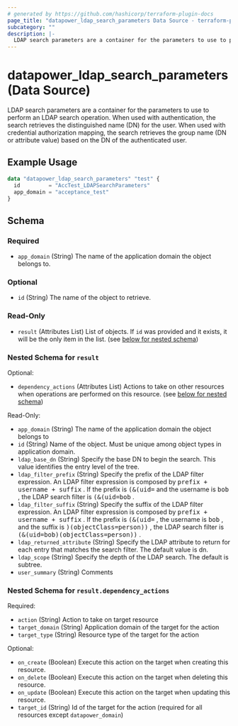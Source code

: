 ```yaml
---
# generated by https://github.com/hashicorp/terraform-plugin-docs
page_title: "datapower_ldap_search_parameters Data Source - terraform-provider-datapower"
subcategory: ""
description: |-
  LDAP search parameters are a container for the parameters to use to perform an LDAP search operation. When used with authentication, the search retrieves the distinguished name (DN) for the user. When used with credential authorization mapping, the search retrieves the group name (DN or attribute value) based on the DN of the authenticated user.
---
```


# datapower_ldap_search_parameters (Data Source)

LDAP search parameters are a container for the parameters to use to perform an LDAP search operation. When used with authentication, the search retrieves the distinguished name (DN) for the user. When used with credential authorization mapping, the search retrieves the group name (DN or attribute value) based on the DN of the authenticated user.

## Example Usage

```terraform
data "datapower_ldap_search_parameters" "test" {
  id         = "AccTest_LDAPSearchParameters"
  app_domain = "acceptance_test"
}
```

<!-- schema generated by tfplugindocs -->
## Schema

### Required

- `app_domain` (String) The name of the application domain the object belongs to.

### Optional

- `id` (String) The name of the object to retrieve.

### Read-Only

- `result` (Attributes List) List of objects. If `id` was provided and it exists, it will be the only item in the list. (see [below for nested schema](#nestedatt--result))

<a id="nestedatt--result"></a>
### Nested Schema for `result`

Optional:

- `dependency_actions` (Attributes List) Actions to take on other resources when operations are performed on this resource. (see [below for nested schema](#nestedatt--result--dependency_actions))

Read-Only:

- `app_domain` (String) The name of the application domain the object belongs to
- `id` (String) Name of the object. Must be unique among object types in application domain.
- `ldap_base_dn` (String) Specify the base DN to begin the search. This value identifies the entry level of the tree.
- `ldap_filter_prefix` (String) Specify the prefix of the LDAP filter expression. An LDAP filter expression is composed by <tt>prefix + username + suffix</tt> . If the prefix is <tt>(&amp;(uid=</tt> and the username is <tt>bob</tt> , the LDAP search filter is <tt>(&amp;(uid=bob</tt> .
- `ldap_filter_suffix` (String) Specify the suffix of the LDAP filter expression. An LDAP filter expression is composed by <tt>prefix + username + suffix</tt> . If the prefix is <tt>(&amp;(uid=</tt> , the username is <tt>bob</tt> , and the suffix is <tt>)(objectClass=person))</tt> , the LDAP search filter is <tt>(&amp;(uid=bob)(objectClass=person))</tt> .
- `ldap_returned_attribute` (String) Specify the LDAP attribute to return for each entry that matches the search filter. The default value is dn.
- `ldap_scope` (String) Specify the depth of the LDAP search. The default is subtree.
- `user_summary` (String) Comments

<a id="nestedatt--result--dependency_actions"></a>
### Nested Schema for `result.dependency_actions`

Required:

- `action` (String) Action to take on target resource
- `target_domain` (String) Application domain of the target for the action
- `target_type` (String) Resource type of the target for the action

Optional:

- `on_create` (Boolean) Execute this action on the target when creating this resource.
- `on_delete` (Boolean) Execute this action on the target when deleting this resource.
- `on_update` (Boolean) Execute this action on the target when updating this resource.
- `target_id` (String) Id of the target for the action (required for all resources except `datapower_domain`)
